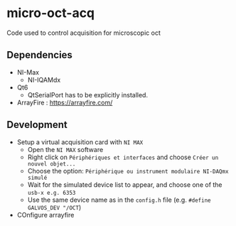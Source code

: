 # micro-oct-acq
Code used to control acquisition for microscopic oct

## Dependencies
* NI-Max
  * NI-IQAMdx
* Qt6
  * QtSerialPort has to be explicitly installed.
* ArrayFire : https://arrayfire.com/

## Development

* Setup a virtual acquisition card with `NI MAX`
  * Open the `NI MAX` software
  * Right click on `Périphériques et interfaces` and choose `Créer un nouvel objet...`
  * Choose the option: `Périphérique ou instrument modulaire NI-DAQmx simulé`
  * Wait for the simulated device list to appear, and choose one of the `usb-x e.g. 6353`
  * Use the same device name as in the `config.h` file (e.g. `#define GALVOS_DEV "/OCT`)
* COnfigure arrayfire